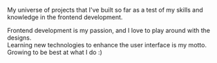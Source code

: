 My universe of projects that I've built so far as a test of my skills and knowledge in the frontend development.

Frontend development is my passion, and I love to play around with the designs.    
Learning new technologies to enhance the user interface is my motto.  
Growing to be best at what I do :)
